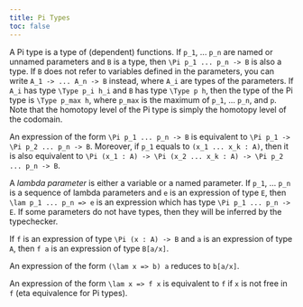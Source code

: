 ```yaml
---
title: Pi Types
toc: false
---
```


A Pi type is a type of (dependent) functions.
If `p_1`, ... `p_n` are named or unnamed parameters and `B` is a type, then `\Pi p_1 ... p_n -> B` is also a type.
If `B` does not refer to variables defined in the parameters, you can write `A_1 -> ... A_n -> B` instead, where
`A_i` are types of the parameters.
If `A_i` has type `\Type p_i h_i` and `B` has type `\Type p h`, then the type of the Pi type is `\Type p_max h`,
where `p_max` is the maximum of `p_1`, ... `p_n`, and `p`.
Note that the homotopy level of the Pi type is simply the homotopy level of the codomain.

An expression of the form `\Pi p_1 ... p_n -> B` is equivalent to `\Pi p_1 -> \Pi p_2 ... p_n -> B`.
Moreover, if `p_1` equals to `(x_1 ... x_k : A)`, then it is also equivalent to
`\Pi (x_1 : A) -> \Pi (x_2 ... x_k : A) -> \Pi p_2 ... p_n -> B`.

A _lambda parameter_ is either a variable or a named parameter.
If `p_1`, ... `p_n` is a sequence of lambda parameters and `e` is an expression of type `E`, then
`\lam p_1 ... p_n => e` is an expression which has type `\Pi p_1 ... p_n -> E`.
If some parameters do not have types, then they will be inferred by the typechecker.

If `f` is an expression of type `\Pi (x : A) -> B` and `a` is an expression of type `A`, then `f a` is an expression
of type `B[a/x]`.

An expression of the form `(\lam x => b) a` reduces to `b[a/x]`.

An expression of the form `\lam x => f x` is equivalent to `f` if `x` is not free in `f` (eta equivalence for Pi types).
